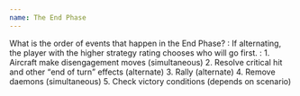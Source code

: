 ```yaml
---
name: The End Phase
---
```

What is the order of events that happen in the End Phase?
: If alternating, the player with the higher strategy rating chooses who will go first.
: 1. Aircraft make disengagement moves (simultaneous)
2. Resolve critical hit and other <q>end of turn</q> effects (alternate)
3. Rally (alternate)
4. Remove daemons (simultaneous)
5. Check victory conditions (depends on scenario)